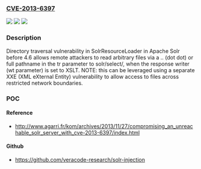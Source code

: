### [CVE-2013-6397](https://cve.mitre.org/cgi-bin/cvename.cgi?name=CVE-2013-6397)
![](https://img.shields.io/static/v1?label=Product&message=n%2Fa&color=blue)
![](https://img.shields.io/static/v1?label=Version&message=n%2Fa&color=blue)
![](https://img.shields.io/static/v1?label=Vulnerability&message=n%2Fa&color=brighgreen)

### Description

Directory traversal vulnerability in SolrResourceLoader in Apache Solr before 4.6 allows remote attackers to read arbitrary files via a .. (dot dot) or full pathname in the tr parameter to solr/select/, when the response writer (wt parameter) is set to XSLT.  NOTE: this can be leveraged using a separate XXE (XML eXternal Entity) vulnerability to allow access to files across restricted network boundaries.

### POC

#### Reference
- http://www.agarri.fr/kom/archives/2013/11/27/compromising_an_unreachable_solr_server_with_cve-2013-6397/index.html

#### Github
- https://github.com/veracode-research/solr-injection

